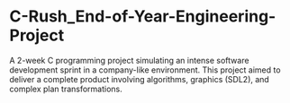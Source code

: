 # C-Rush_End-of-Year-Engineering-Project
A 2-week C programming project simulating an intense software development sprint in a company-like environment. This project aimed to deliver a complete product involving algorithms, graphics (SDL2), and complex plan transformations.

